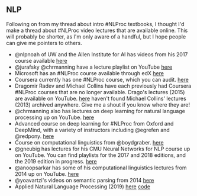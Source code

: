 ## NLP
Following on from my thread about intro #NLProc textbooks, I thought I'd make a thread about #NLProc video lectures that are available online. This will probably be shorter, as I'm only aware of a handful, but I hope people can give me pointers to others.

- @nlpnoah of UW and the Allen Institute for AI has videos from his 2017 course available [here](https://courses.cs.washington.edu/courses/csep517/17sp/video/)
- @jurafsky @chrmanning have a lecture playlist on YouTube [here](https://www.youtube.com/playlist?list=PLQiyVNMpDLKnZYBTUOlSI9mi9wAErFtFm)
- Microsoft has an #NLProc course available through edX [here](https://www.edx.org/course/natural-language-processing-3)
- Coursera currently has one #NLProc course, which you can audit. [here](https://www.coursera.org/learn/language-processing)
- Dragomir Radev and Michael Collins have each previously had Coursera #NLProc courses that are no longer available. Drago's lectures (2015) are available on YouTube. [here](https://www.youtube.com/playlist?list=PLLssT5z_DsK8BdawOVCCaTCO99Ya58ryR)  haven't found Michael Collins' lectures (2013) archived anywhere. Give me a shout if you know where they are!
- @chrmanning also has lectures on deep learning for natural language processing up on YouTube. [here](https://www.youtube.com/playlist?list=PL3FW7Lu3i5Jsnh1rnUwq_TcylNr7EkRe6)
- Advanced course on deep learning for #NLProc from Oxford and DeepMind, with a variety of instructors including @egrefen and @redpony. [here](https://www.youtube.com/playlist?list=PL613dYIGMXoZBtZhbyiBqb0QtgK6oJbpm)
- Course on computational linguistics from @boydgraber. [here](https://www.youtube.com/playlist?list=PLegWUnz91WfuPebLI97-WueAP90JO-15i)
- @gneubig has lectures for his CMU Neural Networks for NLP course up on YouTube. You can find playlists for the 2017 and 2018 editions, and the 2019 edition in progress. [here](https://www.youtube.com/user/neubig/playlists)
- @anoopsarkar has some of his computational linguistics lectures from 2014 up on YouTube. [here](https://www.youtube.com/playlist?list=PLlJscqJYzu34ZstEVVKUtkWHUgsdsKcxO)
- @yoavartzi's videos on semantic parsing from 2014 [here](https://www.youtube.com/playlist?list=PLun-LUE1uLNvWi-qV-tRHohfHR90Y_cAk)
- Applied Natural Language Processing (2019) [here](http://people.ischool.berkeley.edu/~dbamman/info256.html) [code](https://github.com/dbamman/anlp19)